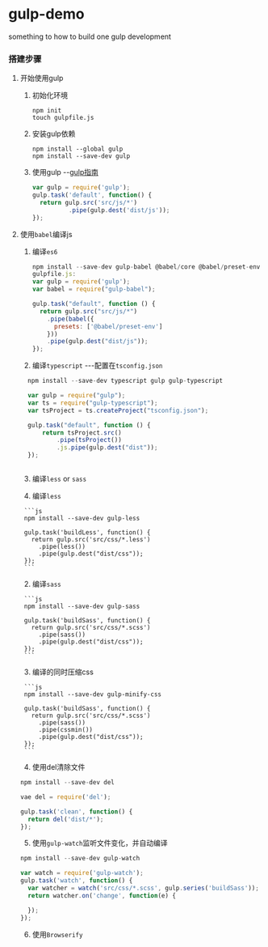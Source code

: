 # gulp-demo
something to how to build one gulp development

### 搭建步骤

1. 开始使用gulp
    1. 初始化环境

        ```
        npm init
        touch gulpfile.js
        ```

    2. 安装gulp依赖

        ```
        npm install --global gulp
        npm install --save-dev gulp
        ```

    3. 使用gulp --[gulp指南](https://www.gulpjs.com.cn/docs/api/)

        ```js
        var gulp = require('gulp');
        gulp.task('default', function() {
          return gulp.src('src/js/*')
                  .pipe(gulp.dest('dist/js'));
        });
        ```

2. 使用`babel`编译js
    1. 编译`es6`

        ```js
        npm install --save-dev gulp-babel @babel/core @babel/preset-env
        gulpfile.js:
        var gulp = require('gulp');
        var babel = require("gulp-babel");

        gulp.task("default", function () {
          return gulp.src("src/js/*")
            .pipe(babel({
              presets: ['@babel/preset-env']
            }))
            .pipe(gulp.dest("dist/js"));
        });
        ```

    2. 编译`typescript` ---配置在`tsconfig.json`

      ```js
        npm install --save-dev typescript gulp gulp-typescript

        var gulp = require("gulp");
        var ts = require("gulp-typescript");
        var tsProject = ts.createProject("tsconfig.json");

        gulp.task("default", function () {
            return tsProject.src()
                .pipe(tsProject())
                .js.pipe(gulp.dest("dist"));
        });

      ```

      ```js

      ```

    3. 编译`less` or `sass`

      1. 编译`less`

        ```js
        npm install --save-dev gulp-less

        gulp.task('buildLess', function() {
          return gulp.src('src/css/*.less')
            .pipe(less())
            .pipe(gulp.dest("dist/css"));
        });
        ```

      2. 编译`sass`

        ```js
        npm install --save-dev gulp-sass

        gulp.task('buildSass', function() {
          return gulp.src('src/css/*.scss')
            .pipe(sass())
            .pipe(gulp.dest("dist/css"));
        });
        ```
      3. 编译的同时压缩css

        ```js
        npm install --save-dev gulp-minify-css

        gulp.task('buildSass', function() {
          return gulp.src('src/css/*.scss')
            .pipe(sass())
            .pipe(cssmin())
            .pipe(gulp.dest("dist/css"));
        });
        ```

    4. 使用del清除文件

    ```js
    npm install --save-dev del
    
    vae del = require('del');

    gulp.task('clean', function() {
      return del('dist/*');
    });
    ```

    5. 使用`gulp-watch`监听文件变化，并自动编译

      ```js
      npm install --save-dev gulp-watch

      var watch = require('gulp-watch');
      gulp.task('watch', function() {
        var watcher = watch('src/css/*.scss', gulp.series('buildSass'));
        return watcher.on('change', function(e) {

        });
      });
      ```

    6. 使用`Browserify`